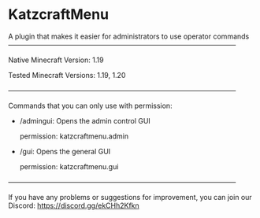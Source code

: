 # KatzcraftMenu
A plugin that makes it easier for administrators to use operator commands
―――――――――――――――――――――――――――――――――

Native Minecraft Version:
1.19

Tested Minecraft Versions:
1.19, 1.20

―――――――――――――――――――――――――――――――――

Commands that you can only use with permission:
- /admingui: Opens the admin control GUI
  
  permission: katzcraftmenu.admin

- /gui: Opens the general GUI
  
  permission: katzcraftmenu.gui

―――――――――――――――――――――――――――――――――


If you have any problems or suggestions for improvement, you can join our Discord:
https://discord.gg/ekCHh2Kfkn
